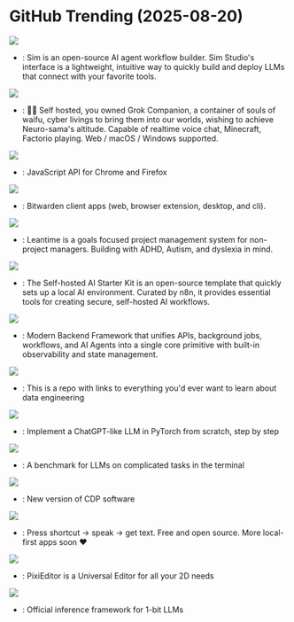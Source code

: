 # GitHub Trending (2025-08-20)

![](https://img.shields.io/badge/TypeScript-New%20334-green?style=flat-square&logo=appveyor)
- [](https://github.comundefined): Sim is an open-source AI agent workflow builder. Sim Studio's interface is a lightweight, intuitive way to quickly build and deploy LLMs that connect with your favorite tools.

![](https://img.shields.io/badge/Vue-New%20387-green?style=flat-square&logo=appveyor)
- [](https://github.comundefined): 💖🧸 Self hosted, you owned Grok Companion, a container of souls of waifu, cyber livings to bring them into our worlds, wishing to achieve Neuro-sama's altitude. Capable of realtime voice chat, Minecraft, Factorio playing. Web / macOS / Windows supported.

![](https://img.shields.io/badge/TypeScript-New%2015-green?style=flat-square&logo=appveyor)
- [](https://github.comundefined): JavaScript API for Chrome and Firefox

![](https://img.shields.io/badge/TypeScript-New%209-green?style=flat-square&logo=appveyor)
- [](https://github.comundefined): Bitwarden client apps (web, browser extension, desktop, and cli).

![](https://img.shields.io/badge/PHP-New%20111-green?style=flat-square&logo=appveyor)
- [](https://github.comundefined): Leantime is a goals focused project management system for non-project managers. Building with ADHD, Autism, and dyslexia in mind.

![](https://img.shields.io/badge/none-New%20157-green?style=flat-square&logo=appveyor)
- [](https://github.comundefined): The Self-hosted AI Starter Kit is an open-source template that quickly sets up a local AI environment. Curated by n8n, it provides essential tools for creating secure, self-hosted AI workflows.

![](https://img.shields.io/badge/TypeScript-New%20173-green?style=flat-square&logo=appveyor)
- [](https://github.comundefined): Modern Backend Framework that unifies APIs, background jobs, workflows, and AI Agents into a single core primitive with built-in observability and state management.

![](https://img.shields.io/badge/Jupyter%20Notebook-New%20317-green?style=flat-square&logo=appveyor)
- [](https://github.comundefined): This is a repo with links to everything you'd ever want to learn about data engineering

![](https://img.shields.io/badge/Jupyter%20Notebook-New%20513-green?style=flat-square&logo=appveyor)
- [](https://github.comundefined): Implement a ChatGPT-like LLM in PyTorch from scratch, step by step

![](https://img.shields.io/badge/Python-New%2016-green?style=flat-square&logo=appveyor)
- [](https://github.comundefined): A benchmark for LLMs on complicated tasks in the terminal

![](https://img.shields.io/badge/C-New%2052-green?style=flat-square&logo=appveyor)
- [](https://github.comundefined): New version of CDP software

![](https://img.shields.io/badge/TypeScript-New%20298-green?style=flat-square&logo=appveyor)
- [](https://github.comundefined): Press shortcut → speak → get text. Free and open source. More local-first apps soon ❤️

![](https://img.shields.io/badge/C%23-New%20342-green?style=flat-square&logo=appveyor)
- [](https://github.comundefined): PixiEditor is a Universal Editor for all your 2D needs

![](https://img.shields.io/badge/Python-New%2041-green?style=flat-square&logo=appveyor)
- [](https://github.comundefined): Official inference framework for 1-bit LLMs

